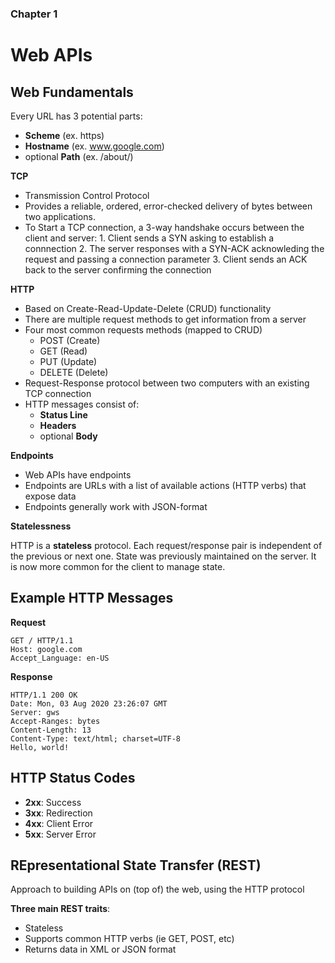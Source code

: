 ### Chapter 1

# Web APIs

## Web Fundamentals

Every URL has 3 potential parts:
- **Scheme** (ex. https)
- **Hostname** (ex. www.google.com)
- optional **Path** (ex. /about/)
    
**TCP**
- Transmission Control Protocol
- Provides a reliable, ordered, error-checked delivery of bytes between two applications.
- To Start a TCP connection, a 3-way handshake occurs between the client and server:
        1. Client sends a SYN asking to establish a connnection
        2. The server responses with a SYN-ACK acknowleding the request and passing a connection parameter
        3. Client sends an ACK back to the server confirming the connection
        
**HTTP**
- Based on Create-Read-Update-Delete (CRUD) functionality
- There are multiple request methods to get information from a server
- Four most common requests methods (mapped to CRUD)
    - POST (Create)
    - GET (Read)
    - PUT (Update)
    - DELETE (Delete)
- Request-Response protocol between two computers with an existing TCP connection
- HTTP messages consist of:
    - **Status Line**
    - **Headers**
    - optional **Body**
        
**Endpoints**
- Web APIs have endpoints
- Endpoints are URLs with a list of available actions (HTTP verbs) that expose data
- Endpoints generally work with JSON-format

**Statelessness**

HTTP is a **stateless** protocol. Each request/response pair is independent of the previous or next one.
State was previously maintained on the server. It is now more common for the client to manage state.

## Example HTTP Messages

**Request**
```http request
GET / HTTP/1.1
Host: google.com
Accept_Language: en-US
```
    
**Response**
```http request
HTTP/1.1 200 OK
Date: Mon, 03 Aug 2020 23:26:07 GMT
Server: gws
Accept-Ranges: bytes
Content-Length: 13
Content-Type: text/html; charset=UTF-8
Hello, world!
```

## HTTP Status Codes

- **2xx**: Success
- **3xx**: Redirection
- **4xx**: Client Error
- **5xx**: Server Error

## REpresentational State Transfer (REST)

Approach to building APIs on (top of) the web, using the HTTP protocol

**Three main REST traits**:
- Stateless
- Supports common HTTP verbs (ie GET, POST, etc)
- Returns data in XML or JSON format

